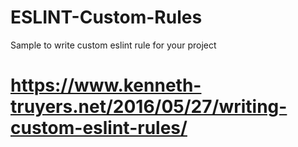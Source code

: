 # ESLINT-Custom-Rules

Sample to write custom eslint rule for your project

# https://www.kenneth-truyers.net/2016/05/27/writing-custom-eslint-rules/
